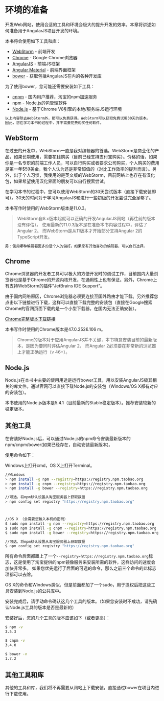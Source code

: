环境的准备
======

开发Web网站，使用合适的工具和环境会极大的提升开发的效率。本章将讲述如何准备用于AngularJS项目开发的环境。

本书将会使用如下工具和库：

- [WebStorm](https://www.jetbrains.com/webstorm/) - 前端开发
- [Chrome](https://www.google.com/chrome/browser/desktop/index.html?standalone=1) - Google Chrome浏览器
- [AngularJS](https://angularjs.org/) - 前端JS框架
- [Angular Material](https://material.angularjs.org/latest/) - 前端界面框架
- [bower](http://bower.io/) - 获取包括AngularJS在内的各种开发库

为了使用bower，您可能还需要安装如下工具：

- [cnpm](http://npm.taobao.org/) - 国内用户推荐，淘宝的npm加速服务
- [npm](https://www.npmjs.com/) - Node.js的包管理软件
- [Node.js](https://nodejs.org/en/) - 基于Chrome V8引擎的本地/服务端JS运行环境

```txt
以上内容除去WebStorm外，都可以免费获得。WebStorm可以获取免费试用30天的版本。
因此，您在学习本书的过程中，并不需要花费购买任何软件。
```

## WebStorm

在过去的开发中，WebStorm一直是我对编辑器的首选。WebStorm是商业化的产品，如果长期使用，需要花钱购买（目前已经支持支付宝购买）。价格的话，如果你是一名专职的前端工作人员，可以自行购买或者要求公司购买，个人购买的费用是第一年$59美金，我个人认为还是非常超值的（对比工作效率的提升而言）。另外，出于个人习惯，我使用的是英文版的WebStorm，目前网络上也存在有汉化包，如果希望使用汉化界面的朋友可以自行搜索尝试。

在学习本书的过程中，您可以使用WebStorm的30天尝试版本（直接下载安装即可）。30天的时间对于学习AngularJS和进行一些初级的开发尝试完全足够了。

本书写作时使用的WebStorm版本是11.0.3。

>WebStorm自8.x版本起就可以正确的开发AngularJS网站（再往前的版本没有评估）。
>使用最新的11.0.3版本是在准备本书内容过程中，评估了Angular 2。
>而WebStorm是从11版本才开始部分支持Angular 2的TypeScript开发。

```txt
另：使用哪种编辑器更多的是个人的偏好。如果您有其他喜欢的编辑器，可以自行选择。
```

## Chrome

Chrome浏览器的开发者工具可以极大的方便开发时的调试工作，目前国内大量浏览器也是基于Chrome的开源内核开发，在通用性上也有保证。另外，Chrome上有支持WebStorm的插件“JetBrains IDE Support”。

由于国内网络原因，Chrome浏览器必须要连接至国外路由才能下载。另外推荐您点击以下链接进行下载，这样可以直接下载完整的安装包（直接在Google搜索Chrome的官网页面下载的是一个小型下载器，在国内无法正确安装）。

 [Chrome完整版本下载链接](https://www.google.com/chrome/browser/desktop/index.html?standalone=1)

本书写作时使用的Chrome版本是47.0.2526.106 m。

>Chrome的版本对于应用AngularJS并不关键，本书特意安装目前的最新版本，是因为要同时评估Angular 2，
>而Angular 2必须要在非常新的浏览器上才能正确运行（v 46+）。

## Node.js

Node.js在本书中主要的使用用途是运行bower工具，用以安装AngularJS极其相关的库文件。通过官网可以直接下载Node.js的安装包（Windows/OS X都有对应的安装包）。

本书使用的Node.js版本是5.4.1（目前最新的Stable稳定版本）。推荐安装较新的稳定版本。

## 其他工具

在安装好Node.js后，可以通过Node.js的npm命令安装最新版本的npm/cnpm/bower(如果已经存在，自动安装最新版本)。

使用命令如下：

Windows上打开cmd，OS X上打开Terminal。

```bash
//Windows
> npm install -g npm --registry=https://registry.npm.taobao.org
> npm install -g cnpm --registry=https://registry.npm.taobao.org
> npm install -g bower --registry=https://registry.npm.taobao.org

//可选，将npm默认设置从淘宝服务器上获取数据
> npm config set registry "https://registry.npm.taobao.org"



//OS X （会需要您输入本机的密码）
$ sudo npm install -g npm --registry=https://registry.npm.taobao.org
$ sudo npm install -g cnpm --registry=https://registry.npm.taobao.org
$ sudo npm install -g bower --registry=https://registry.npm.taobao.org

//可选，将npm默认设置从淘宝服务器上获取数据
$ npm config set registry "https://registry.npm.taobao.org"
```

所有命令后面都跟上了一个`--registry=https://registry.npm.taobao.org`标志，这是使用了淘宝提供的npm镜像服务来安装所需的软件，这样访问的速度会加快非常多。
如果您优先运行了后面的可选的命令，那么之前三个命令的此标志项都可以去除。

OS X的命令和Windows类似，但是前面都加了一个sudo，用于提权后把这些工具安装到Node.js的公共库中。

安装完成后，请手动命令确认这几个工具的版本。（如果您安装时不成功，请先确认Node.js工具的版本是否是最新的）

安装好后，您的几个工具的版本应该如下（或者更高）：

```bash
$ npm -v
3.5.3

$ cnpm -v
3.4.0

$ bower -v
1.7.2
```

## 其他工具和库

其他的工具和库，我们将不再需要从网站上下载安装，直接通过bower在项目内进行下载使用。
